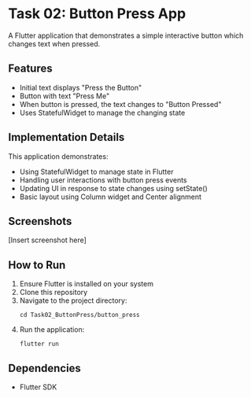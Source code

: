 # Task 02: Button Press App

A Flutter application that demonstrates a simple interactive button which changes text when pressed.

## Features

- Initial text displays "Press the Button"
- Button with text "Press Me"
- When button is pressed, the text changes to "Button Pressed"
- Uses StatefulWidget to manage the changing state

## Implementation Details

This application demonstrates:
- Using StatefulWidget to manage state in Flutter
- Handling user interactions with button press events
- Updating UI in response to state changes using setState()
- Basic layout using Column widget and Center alignment

## Screenshots

[Insert screenshot here]

## How to Run

1. Ensure Flutter is installed on your system
2. Clone this repository
3. Navigate to the project directory:
   ```
   cd Task02_ButtonPress/button_press
   ```
4. Run the application:
   ```
   flutter run
   ```

## Dependencies

- Flutter SDK